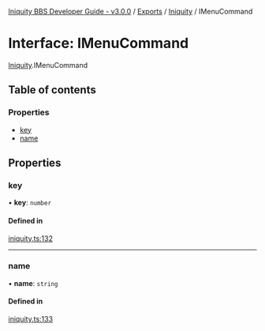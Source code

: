 [Iniquity BBS Developer Guide - v3.0.0](../README.md) / [Exports](../modules.md) / [Iniquity](../modules/Iniquity.md) / IMenuCommand

# Interface: IMenuCommand

[Iniquity](../modules/Iniquity.md).IMenuCommand

## Table of contents

### Properties

- [key](Iniquity.IMenuCommand.md#key)
- [name](Iniquity.IMenuCommand.md#name)

## Properties

### key

• **key**: `number`

#### Defined in

[iniquity.ts:132](https://github.com/iniquitybbs/iniquity/blob/29930b0/packages/core/src/iniquity.ts#L132)

___

### name

• **name**: `string`

#### Defined in

[iniquity.ts:133](https://github.com/iniquitybbs/iniquity/blob/29930b0/packages/core/src/iniquity.ts#L133)
